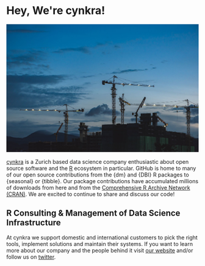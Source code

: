 # Hey, We're cynkra! 

<p align="center">
  <img width="1200px" alt="We're cynkra - development construction site jpg" src="docs/src/readme.jpeg">
</p>

[cynkra](https://cynkra.com) is a Zurich based data science company enthusiastic about open source software and the [R](https://r-project.org) ecosystem in particular. 
GitHub is home to many of our open source contributions from the {dm} and {DBI} R packages to {seasonal} or {tibble}. Our package contributions have accumulated millions of downloads from here and from the [Comprehensive R Archive Network (CRAN)](https://cran.r-project.org). We are excited to continue to share and discuss our code! 


## R Consulting & Management of Data Science Infrastructure

At cynkra we support domestic and international customers to pick the right tools, implement solutions and maintain their systems. 
If you want to learn more about our company and the people behind it visit [our website](https://cynkra.com) and/or follow us on [twitter](https://twitter.com/cynkra_com).



